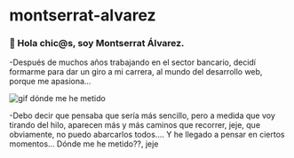 # montserrat-alvarez
### 👋 Hola chic@s, soy Montserrat Álvarez. 
-Después de muchos años trabajando en el sector bancario, decidí formarme para dar un giro a mi carrera, al mundo del desarrollo web, porque me apasiona... 

![gif dónde me he metido](https://github.com/montsea999/inspirations/blob/master/assets/gifAvatarYes.gif) 

-Debo decir que pensaba que sería más sencillo, pero a medida que voy tirando del hilo, aparecen más y más caminos que recorrer, jeje, que obviamente, no puedo abarcarlos todos.... Y he llegado a pensar en ciertos momentos... Dónde me he metido??, jeje